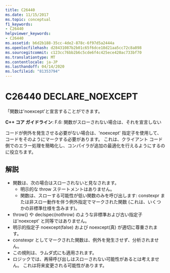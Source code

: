 ```yaml
---
title: C26440
ms.date: 11/15/2017
ms.topic: conceptual
f1_keywords:
- C26440
helpviewer_keywords:
- C26440
ms.assetid: b6d2b188-35cc-4de2-878c-6f97d5a2444a
ms.openlocfilehash: d28431087b2b01c65f6dce18d21aa5cc72c8a898
ms.sourcegitcommit: c123cc76bb2b6c5cde6f4c425ece420ac733bf70
ms.translationtype: MT
ms.contentlocale: ja-JP
ms.lasthandoff: 04/14/2020
ms.locfileid: "81353794"
---
```

# <a name="c26440-declare_noexcept"></a>C26440 DECLARE_NOEXCEPT

「関数は'noexcept'と宣言することができます。

**C++ コア ガイドライン**: F.6: 関数がスローされない場合は、それを宣言しない

コードが例外を発生させる必要がない場合は、'noexcept' 指定子を使用して、コードをそのようにマークする必要があります。 これは、クライアント コード側でのエラー処理を簡略化し、コンパイラが追加の最適化を行えるようにするのに役立ちます。

## <a name="remarks"></a>解説

- 関数は、次の場合はスローされないと見なされます。
  - 明示的な throw ステートメントはありません。
  - 関数は、スローする可能性が低い関数のみを呼び出します: constexpr または非スロー動作を伴う例外指定でマークされた関数 (これは、いくつかの非標準仕様を含みます)。
- throw() や declspec(nothrow) のような非標準および古い指定子は'noexcept' と同等ではありません。
- 明示的指定子 noexcept(false) および noexcept(真) が適切に尊重されます。
- constexpr としてマークされた関数は、例外を発生させず、分析されません。
- この規則は、ラムダ式にも適用されます。
- ロジックでは、再帰呼び出しはスローされない可能性があるとは考えません。 これは将来変更される可能性があります。
